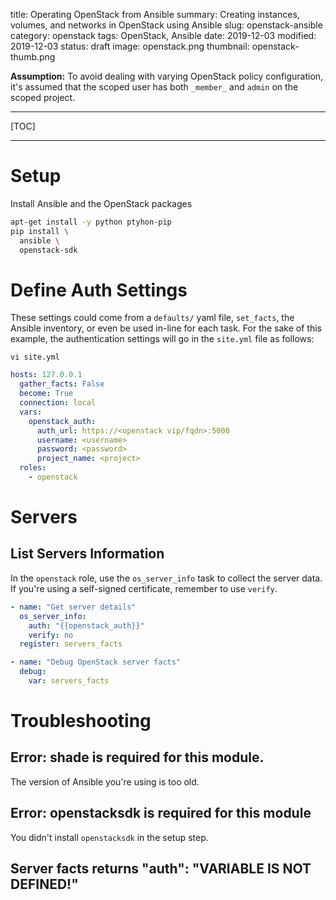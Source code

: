 title: Operating OpenStack from Ansible
summary: Creating instances, volumes, and networks in OpenStack using Ansible
slug: openstack-ansible
category: openstack
tags: OpenStack, Ansible
date: 2019-12-03
modified: 2019-12-03
status: draft
image: openstack.png
thumbnail: openstack-thumb.png




**Assumption:** To avoid dealing with varying OpenStack policy configuration,
it's assumed that the scoped user has both `_member_` and `admin` on the scoped
project.

---

[TOC]

---


# Setup

Install Ansible and the OpenStack packages

```bash
apt-get install -y python ptyhon-pip
pip install \
  ansible \
  openstack-sdk

```

# Define Auth Settings

These settings could come from a `defaults/` yaml file, `set_facts`, the
Ansible inventory, or even be used in-line for each task. For the sake of this
example, the authentication settings will go in the `site.yml` file as follows:

`vi site.yml`

```yml
hosts: 127.0.0.1
  gather_facts: False
  become: True
  connection: local
  vars:
    openstack_auth:
      auth_url: https://<openstack vip/fqdn>:5000
      username: <username>
      password: <password>
      project_name: <project>
  roles:
    - openstack
```

# Servers

## List Servers Information

In the `openstack` role, use the `os_server_info` task to collect the server
data. If you're using a self-signed certificate, remember to use `verify`.


```yaml
- name: "Get server details"
  os_server_info:
    auth: "{{openstack_auth}}"
    verify: no
  register: servers_facts

- name: "Debug OpenStack server facts"
  debug:
    var: servers_facts
```

# Troubleshooting

## Error: shade is required for this module.

The version of Ansible you're using is too old.

## Error: openstacksdk is required for this module

You didn't install `openstacksdk` in the setup step.

## Server facts returns "auth": "VARIABLE IS NOT DEFINED!"


